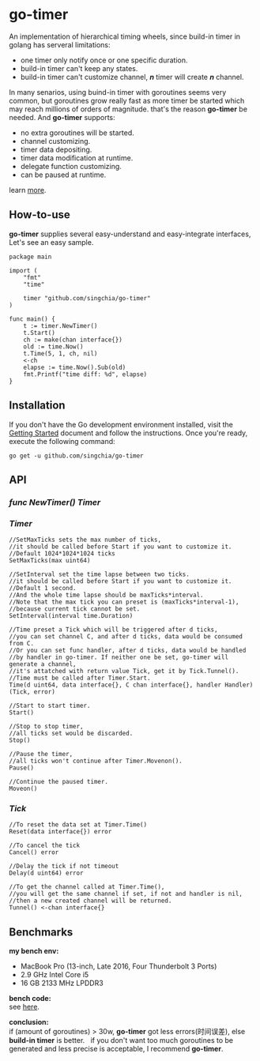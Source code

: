 # go-timer
An implementation of hierarchical timing wheels, since build-in timer in golang has serveral limitations:

* one timer only notify once or one specific duration.
* build-in timer can't keep any states.
* build-in timer can't customize channel, **_n_** timer will create **_n_** channel.

In many senarios, using buind-in timer with goroutines seems very common, but goroutines grow really fast as more timer be started which may reach millions of orders of magnitude. that's the reason **go-timer** be needed. And **go-timer** supports:

* no extra goroutines will be started.
* channel customizing.
* timer data depositing.
* timer data modification at runtime.
* delegate function customizing.
* can be paused at runtime. 

learn [more](http://www.singchia.com/2017/11/25/An-Introduction-Of-Hierarchical-Timing-Wheels/).  

## How-to-use
**go-timer** supplies several easy-understand and easy-integrate interfaces, Let's see an easy sample.

```golang
package main

import (
    "fmt"
    "time"

    timer "github.com/singchia/go-timer"
)

func main() {
    t := timer.NewTimer()
    t.Start()
    ch := make(chan interface{})
    old := time.Now()
    t.Time(5, 1, ch, nil)
    <-ch
    elapse := time.Now().Sub(old)
    fmt.Printf("time diff: %d", elapse)
}
```

## Installation

If you don't have the Go development environment installed, visit the [Getting Started](https://golang.org/doc/install) document and follow the instructions. Once you're ready, execute the following command:
```
go get -u github.com/singchia/go-timer
```

## API
### _func NewTimer() Timer_

### _Timer_

```golang
//SetMaxTicks sets the max number of ticks,
//it should be called before Start if you want to customize it.
//Default 1024*1024*1024 ticks
SetMaxTicks(max uint64)

//SetInterval set the time lapse between two ticks.
//it should be called before Start if you want to customize it.
//Default 1 second.
//And the whole time lapse should be maxTicks*interval.
//Note that the max tick you can preset is (maxTicks*interval-1),
//because current tick cannot be set.
SetInterval(interval time.Duration)

//Time preset a Tick which will be triggered after d ticks,
//you can set channel C, and after d ticks, data would be consumed from C.
//Or you can set func handler, after d ticks, data would be handled
//by handler in go-timer. If neither one be set, go-timer will generate a channel,
//it's attatched with return value Tick, get it by Tick.Tunnel().
//Time must be called after Timer.Start.
Time(d uint64, data interface{}, C chan interface{}, handler Handler) (Tick, error)

//Start to start timer.
Start()

//Stop to stop timer,
//all ticks set would be discarded.
Stop()

//Pause the timer,
//all ticks won't continue after Timer.Movenon().
Pause()

//Continue the paused timer.
Moveon()
```

### _Tick_

```golang
//To reset the data set at Timer.Time()
Reset(data interface{}) error

//To cancel the tick
Cancel() error

//Delay the tick if not timeout
Delay(d uint64) error

//To get the channel called at Timer.Time(),
//you will get the same channel if set, if not and handler is nil,
//then a new created channel will be returned.
Tunnel() <-chan interface{}
```


## Benchmarks
**my bench env:**   

* MacBook Pro (13-inch, Late 2016, Four Thunderbolt 3 Ports)
* 2.9 GHz Intel Core i5
* 16 GB 2133 MHz LPDDR3

**bench code:**   
see [here](bench/main.go).   

**conclusion:**   
if (amount of goroutines) > 30w, **go-timer** got less errors(时间误差), else **build-in timer** is better.   
if you don't want too much goroutines to be generated and less precise is acceptable, I recommend **go-timer**.

